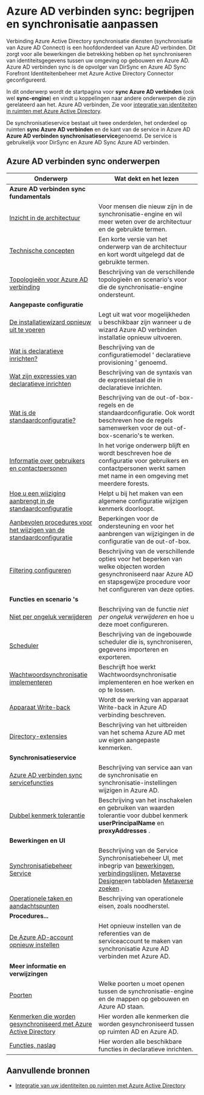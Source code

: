 <properties
    pageTitle="Azure AD verbinden sync: begrijpen en synchronisatie aanpassen | Microsoft Azure"
    description="Legt uit hoe Azure AD verbinden synchroniseren werkt en hoe u kunt aanpassen."
    services="active-directory"
    documentationCenter=""
    authors="andkjell"
    manager="femila"
    editor=""/>

<tags
    ms.service="active-directory"
    ms.workload="identity"
    ms.tgt_pltfrm="na"
    ms.devlang="na"
    ms.topic="article"
    ms.date="08/29/2016"
    ms.author="markusvi;andkjell"/>


# <a name="azure-ad-connect-sync-understand-and-customize-synchronization"></a>Azure AD verbinden sync: begrijpen en synchronisatie aanpassen
Verbinding Azure Active Directory synchronisatie diensten (synchronisatie van Azure AD Connect) is een hoofdonderdeel van Azure AD verbinden. Dit zorgt voor alle bewerkingen die betrekking hebben op het synchroniseren van identiteitsgegevens tussen uw omgeving op gebouwen en Azure AD. Azure AD verbinden sync is de opvolger van DirSync en Azure AD Sync Forefront Identiteitenbeheer met Azure Active Directory Connector geconfigureerd.

In dit onderwerp wordt de startpagina voor **sync Azure AD verbinden** (ook wel **sync-engine**) en vindt u koppelingen naar andere onderwerpen die zijn gerelateerd aan het. Azure AD verbinden, Zie voor [integratie van identiteiten in ruimten met Azure Active Directory](active-directory-aadconnect.md).

De synchronisatieservice bestaat uit twee onderdelen, het onderdeel op ruimten **sync Azure AD verbinden** en de kant van de service in Azure AD **Azure AD verbinden synchronisatieservice**genoemd. De service is gebruikelijk voor DirSync en Azure AD Sync Azure AD verbinden.

## <a name="azure-ad-connect-sync-topics"></a>Azure AD verbinden sync onderwerpen

Onderwerp | Wat dekt en het lezen
----- | -----
**Azure AD verbinden sync fundamentals** |
[Inzicht in de architectuur](active-directory-aadconnectsync-understanding-architecture.md) | Voor mensen die nieuw zijn in de synchronisatie-engine en wil meer weten over de architectuur en de gebruikte termen.
[Technische concepten](active-directory-aadconnectsync-technical-concepts.md) | Een korte versie van het onderwerp van de architectuur en kort wordt uitgelegd dat de gebruikte termen.
[Topologieën voor Azure AD verbinding](active-directory-aadconnect-topologies.md) | Beschrijving van de verschillende topologieën en scenario's voor die de synchronisatie-engine ondersteunt.
**Aangepaste configuratie** |
[De installatiewizard opnieuw uit te voeren](active-directory-aadconnectsync-installation-wizard.md) | Legt uit wat voor mogelijkheden u beschikbaar zijn wanneer u de wizard Azure AD verbinden installatie opnieuw uitvoeren.
[Wat is declaratieve inrichten?](active-directory-aadconnectsync-understanding-declarative-provisioning.md)| Beschrijving van de configuratiemodel ' declaratieve provisioning ' genoemd.
[Wat zijn expressies van declaratieve inrichten](active-directory-aadconnectsync-understanding-declarative-provisioning-expressions.md) | Beschrijving van de syntaxis van de expressietaal die in declaratieve inrichten.
[Wat is de standaardconfiguratie?](active-directory-aadconnectsync-understanding-default-configuration.md)| Beschrijving van de out-of-box-regels en de standaardconfiguratie. Ook wordt beschreven hoe de regels samenwerken voor de out-of-box-scenario's te werken.
[Informatie over gebruikers en contactpersonen](active-directory-aadconnectsync-understanding-users-and-contacts.md) | In het vorige onderwerp blijft en wordt beschreven hoe de configuratie voor gebruikers en contactpersonen werkt samen met name in een omgeving met meerdere forests.
[Hoe u een wijziging aanbrengt in de standaardconfiguratie](active-directory-aadconnectsync-change-the-configuration.md) | Helpt u bij het maken van een algemene configuratie wijzigen kenmerk doorloopt.
[Aanbevolen procedures voor het wijzigen van de standaardconfiguratie](active-directory-aadconnectsync-best-practices-changing-default-configuration.md) | Beperkingen voor de ondersteuning en voor het aanbrengen van wijzigingen in de configuratie van de out-of-box.
[Filtering configureren](active-directory-aadconnectsync-configure-filtering.md) | Beschrijving van de verschillende opties voor het beperken van welke objecten worden gesynchroniseerd naar Azure AD en stapsgewijze procedure voor het configureren van deze opties.
**Functies en scenario 's** |
[Niet per ongeluk verwijderen](active-directory-aadconnectsync-feature-prevent-accidental-deletes.md) | Beschrijving van de functie *niet per ongeluk verwijderen* en hoe u deze moet configureren.
[Scheduler](active-directory-aadconnectsync-feature-scheduler.md) | Beschrijving van de ingebouwde scheduler die is, synchroniseren, gegevens importeren en exporteren.
[Wachtwoordsynchronisatie implementeren](active-directory-aadconnectsync-implement-password-synchronization.md) | Beschrijft hoe werkt Wachtwoordsynchronisatie implementeren en hoe werken en op te lossen.
[Apparaat Write-back](active-directory-aadconnect-feature-device-writeback.md) | Wordt de werking van apparaat Write-back in Azure AD verbinding beschreven.
[Directory-extensies](active-directory-aadconnectsync-feature-directory-extensions.md) | Beschrijving van het uitbreiden van het schema Azure AD met uw eigen aangepaste kenmerken.
**Synchronisatieservice** |
[Azure AD verbinden sync servicefuncties](active-directory-aadconnectsyncservice-features.md) | Beschrijving van service aan van de synchronisatie en synchronisatie-instellingen wijzigen in Azure AD.
[Dubbel kenmerk tolerantie](active-directory-aadconnectsyncservice-duplicate-attribute-resiliency.md) | Beschrijving van het inschakelen en gebruiken van waarden tolerantie voor dubbel kenmerk **userPrincipalName** en **proxyAddresses** .
**Bewerkingen en UI** |
[Synchronisatiebeheer Service](active-directory-aadconnectsync-service-manager-ui.md) | Beschrijving van de Service Synchronisatiebeheer UI, met inbegrip van [bewerkingen](active-directory-aadconnectsync-service-manager-ui-operations.md), [verbindingslijnen](active-directory-aadconnectsync-service-manager-ui-connectors.md), [Metaverse Designer](active-directory-aadconnectsync-service-manager-ui-mvdesigner.md)en tabbladen [Metaverse zoeken](active-directory-aadconnectsync-service-manager-ui-mvsearch.md) .
[Operationele taken en aandachtspunten](active-directory-aadconnectsync-operations.md) | Beschrijving van operationele eisen, zoals noodherstel.
**Procedures...** |
[De Azure AD-account opnieuw instellen](active-directory-aadconnectsync-howto-azureadaccount.md) | Het opnieuw instellen van de referenties van de serviceaccount te maken van synchronisatie Azure AD verbinden met Azure AD.
**Meer informatie en verwijzingen** |
[Poorten](active-directory-aadconnect-ports.md) | Welke poorten u moet openen tussen de synchronisatie-engine en de mappen op gebouwen en Azure AD staan.
[Kenmerken die worden gesynchroniseerd met Azure Active Directory](active-directory-aadconnectsync-attributes-synchronized.md) | Hier worden alle kenmerken die worden gesynchroniseerd tussen op ruimten AD en Azure AD.
[Functies, naslag](active-directory-aadconnectsync-functions-reference.md) | Hier worden alle beschikbare functies in declaratieve inrichten.

## <a name="additional-resources"></a>Aanvullende bronnen

* [Integratie van uw identiteiten op ruimten met Azure Active Directory](active-directory-aadconnect.md)

